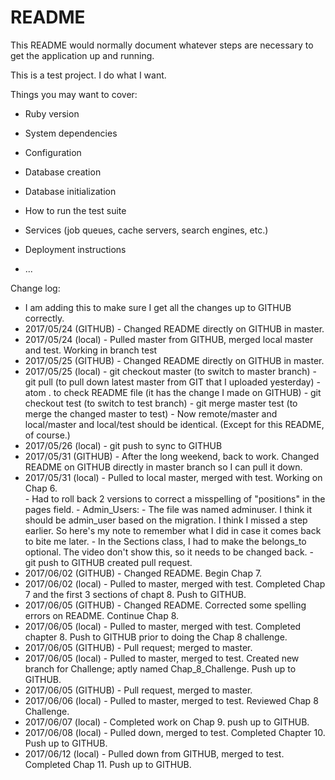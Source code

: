 # README

This README would normally document whatever steps are necessary to get the
application up and running.

This is a test project.  I do what I want.

Things you may want to cover:

* Ruby version

* System dependencies

* Configuration

* Database creation

* Database initialization

* How to run the test suite

* Services (job queues, cache servers, search engines, etc.)

* Deployment instructions

* ...

Change log:
- I am adding this to make sure I get all the changes up to GITHUB correctly.
- 2017/05/24 (GITHUB) - Changed README directly on GITHUB in master.
- 2017/05/24 (local) - Pulled master from GITHUB, merged local master and test.  Working in branch test
- 2017/05/25 (GITHUB) - Changed README directly on GITHUB in master.
- 2017/05/25 (local) - git checkout master (to switch to master branch)
              - git pull (to pull down latest master from GIT that I uploaded yesterday)
              - atom . to check README file (it has the change I made on GITHUB)
              - git checkout test (to switch to test branch)
              - git merge master test (to merge the changed master to test)
              - Now remote/master and local/master and local/test should be identical.  (Except for this README, of course.)
- 2017/05/26 (local) - git push to sync to GITHUB
- 2017/05/31 (GITHUB) - After the long weekend, back to work.  Changed README on GITHUB directly in master branch so I can pull it down.
- 2017/05/31 (local) - Pulled to local master, merged with test.  Working on Chap 6.            
              - Had to roll back 2 versions to correct a misspelling of "positions" in the pages field.
              - Admin_Users: - The file was named adminuser.  I think it should be admin_user based on the migration.  I think I missed a step earlier.  So here's my note to remember what I did in case it comes back to bite me later.
              - In the Sections class, I had to make the belongs_to optional.  The video don't show this, so it needs to be changed back.
              - git push to GITHUB created pull request.   
- 2017/06/02 (GITHUB) - Changed README.  Begin Chap 7.
- 2017/06/02 (local) - Pulled to master, merged with test.  Completed Chap 7 and the first 3 sections of chapt 8.  Push to GITHUB.
- 2017/06/05 (GITHUB) - Changed README.  Corrected some spelling errors on README.  Continue Chap 8.
- 2017/06/05 (local) - Pulled to master, merged with test.  Completed chapter 8.  Push to GITHUB prior to doing the Chap 8 challenge.
- 2017/06/05 (GITHUB) - Pull request; merged to master.  
- 2017/06/05 (local) - Pulled to master, merged to test.  Created new branch for Challenge; aptly named Chap_8_Challenge.  Push up to GITHUB.
- 2017/06/05 (GITHUB) - Pull request, merged to master.
- 2017/06/06 (local) - Pulled to master, merged to test.  Reviewed Chap 8 Challenge.
- 2017/06/07 (local) - Completed work on Chap 9. push up to GITHUB.
- 2017/06/08 (local) - Pulled down, merged to test.  Completed Chapter 10.  Push up to GITHUB.  
- 2017/06/12 (local) - Pulled down from GITHUB, merged to test.  Completed Chap 11.  Push up to GITHUB.

